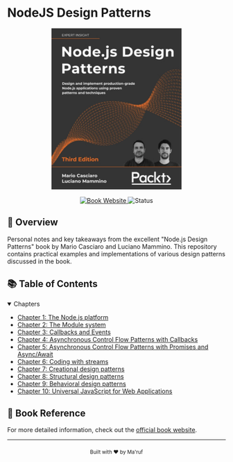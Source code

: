 # NodeJS Design Patterns

<div align="center">
  <img src="./assets/book-cover.jpg" alt="NodeJS Design Patterns Book Cover" width="300"/>

  <p>
    <a href="https://www.nodejsdesignpatterns.com/">
      <img src="https://img.shields.io/badge/Book-Official_Website-blue?style=flat-square" alt="Book Website"/>
    </a>
    <img src="https://img.shields.io/badge/Status-In_Progress-green?style=flat-square" alt="Status"/>
  </p>
</div>

## 📖 Overview

Personal notes and key takeaways from the excellent "Node.js Design Patterns" book by Mario Casciaro and Luciano Mammino. This repository contains practical examples and implementations of various design patterns discussed in the book.

## 📚 Table of Contents

<details open>
<summary>Chapters</summary>

- [Chapter 1: The Node.js platform](./chapter1/README.md)
- [Chapter 2: The Module system](./chapter2/README.md)
- [Chapter 3: Callbacks and Events](./chapter3/README.md)
- [Chapter 4: Asynchronous Control Flow Patterns with Callbacks](./chapter4/README.md)
- [Chapter 5: Asynchronous Control Flow Patterns with Promises and Async/Await](./chapter5/README.md)
- [Chapter 6: Coding with streams](./chapter6/README.md)
- [Chapter 7: Creational design patterns](./chapter7/README.md)
- [Chapter 8: Structural design patterns](./chapter8/README.md)
- [Chapter 9: Behavioral design patterns](./chapter9/README.md)
- [Chapter 10: Universal JavaScript for Web Applications](./chapter10/README.md)

</details>

## 📖 Book Reference

For more detailed information, check out the [official book website](https://www.nodejsdesignpatterns.com/).

---

<div align="center">
  <sub>Built with ❤️ by Ma'ruf</sub>
</div>
